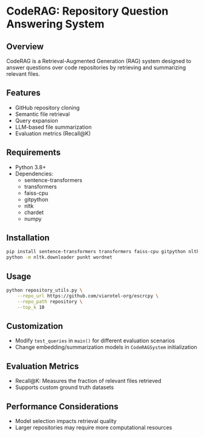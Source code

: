 # CodeRAG: Repository Question Answering System

## Overview
CodeRAG is a Retrieval-Augmented Generation (RAG) system designed to answer questions over code repositories by retrieving and summarizing relevant files.

## Features
- GitHub repository cloning
- Semantic file retrieval
- Query expansion
- LLM-based file summarization
- Evaluation metrics (Recall@K)

## Requirements
- Python 3.8+
- Dependencies:
  * sentence-transformers
  * transformers
  * faiss-cpu
  * gitpython
  * nltk
  * chardet
  * numpy

## Installation
```bash
pip install sentence-transformers transformers faiss-cpu gitpython nltk chardet numpy
python -m nltk.downloader punkt wordnet
```

## Usage
```bash
python repository_utils.py \
    --repo_url https://github.com/viarotel-org/escrcpy \
    --repo_path repository \
    --top_k 10
```

## Customization
- Modify `test_queries` in `main()` for different evaluation scenarios
- Change embedding/summarization models in `CodeRAGSystem` initialization

## Evaluation Metrics
- Recall@K: Measures the fraction of relevant files retrieved
- Supports custom ground truth datasets

## Performance Considerations
- Model selection impacts retrieval quality
- Larger repositories may require more computational resources